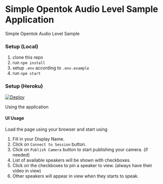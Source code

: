 # Simple Opentok Audio Level Sample Application
Simple Opentok Audio Level Sample

### Setup (Local)
1. clone this repo
2. run `npm install`
3. setup `.env` according to `.env.example`
4. run `npm start`

### Setup (Heroku)
[![Deploy](https://www.herokucdn.com/deploy/button.svg)](https://heroku.com/deploy?template=https://github.com/nexmo-se/simple-opentok-audio-level)

Using the application

#### UI Usage
Load the page using your browser and start using

1. Fill in your Display Name.
2. Click on `Connect to Session` button.
3. Click on `Publish Camera` button to start publishing your camera. (if needed)
4. List of available speakers will be shown with checkboxes.
5. Click on the checkboxes to pin a speaker to view. (always have their video in view)
6. Other speakers will appear in view when they starts to speak.
